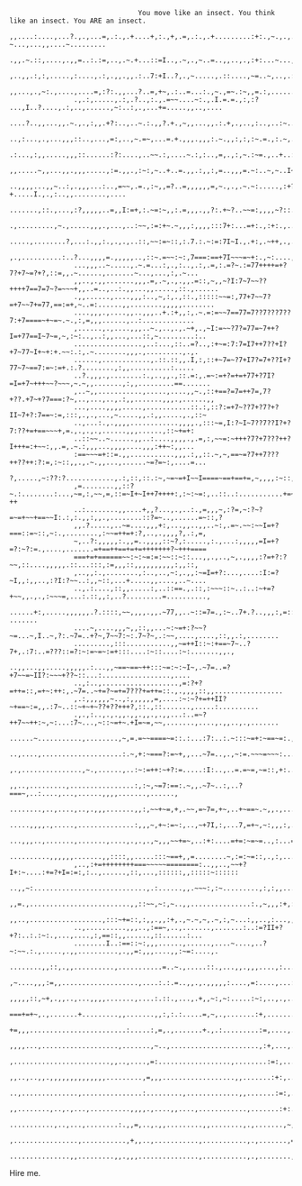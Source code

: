                                     You move like an insect. You think like an insect. You ARE an insect. 
                    ,,....:....,...?.,.,...=,.:.,.+....+,:.,+,.=,.:.,.+.........:+:.,~.,.,..:.:?~...,...,,....~.........                    
                    .,,.~.::,....,.,,=..:.:=,..,.~.+...::=I..,.~,.,~..=..,,..,.,:+:...~...,I.=:=...,..?.,...~.,:....,...                    
                    ,..,,.:,:,.....,:....,.:,.,,.,,.:..7:+I..?,.,~.....,.::....,~=..~,..,.:,.:+:.,~,.I...:.,.,....,,..,:                    
                    ,,...,.,~:.,....,....=,:?:.,,...?..=,+~,.:..=...:.,~.,=~.:~,,=.:,........~~:.........:..,.....,.,..,                    
                    .,.:,.....,.:,.?..,:.,.=~~....~:.,.I.=.=.,:,:? ...,I..?....,.:,..,......,~:..:,.,...+=.....,,..,....                    
                    ....?..,,...,,.~.,.,:,,.+?:..,..~.:.,,?.+.,~,,...,,.:.+,.,..,:..,..:~...~+:,...,...=,....:........,.                    
                    ..,:...,.,...,,,::..,...,=:,..,~.=~,...=.+.,,,.,,,:.~.,,:,:,:~.=.,:.~,.::~+.......:=...,.,.....:.:..                    
                    .:...,:,,.....,,,::......:?:....,..~~.:,....~.:,:..,=,.,:,~.:~=.,..+..::+=...:.....:,...,,....:.:.,,                    
                    ,,.....~,,...,,.,,,.....,:=.,,.,:~:,~..+..=.,,.:,,:,=..,,,=.~:..~,~..I~=~,...+...:..,.,......,......                    
                    ..,,,,...,,~..:,.,,,...:..,=~~,.=.,:~,,=?..=,,,,,,=,~.,.,.~.~:.....,:+?+.....I.,.,:..,,........,....                    
                    .......,::.,...,:?,,,,,..=,,I:=+,:.~=:~,,:.=,,,.,,?:.+~?..~~=:,,,,~?::.......+,..,..,.....,....,....                    
                    .,.........,~.,.....,,,.,...,..:~~,:=:+~.~,,,:,,,,:::7+:...=+:.,:+:.,.......+..,:,.........,,.,,..,,                    
                    .....,........?,...:.,,:.,.,.,..::,~~:=~::,:.7.:.~:=:7I~I.,.+:,.~++,.,.....~.,...,......,,,.:..~,,..                    
                    ,.,..........:..?...,,,,=.,,,,,..,::~.=~~:~:,7===:==+7I~~~=~+:.,~:....,...,...,.......,....,..::.,..                    
                    ...,,,..~.....,.~.=...:,.,:..,.:,.=,:.=?~.:=77++++=+?7?+7~=?+?,::=,,.~......,.......~...,...,:,.~...                    
                    ,,..,.,,.......,,,.=,.~,.,.,,.=::,~,,~?I:7~7~~??++++7==7=7~?=~~~+,,..=..,..:.,,...,,.....,::.,......                    
                    .,,......,....,,,:..,~,:,.,::.,:::::~~=:,77+7~~7?=+7~~7+=77,==:=+,~..=:......,,........,,,,,........                    
                    ....,,,.,....,,..,,,..+.:+,,:,.~.=:=~~7==77=7??7???7??7:+7====~+~=~.~.,:,=,,,......,..:.............                    
                    ,......,.,....,,,..~.,..,.,.~+,.,~I:=~~?7?=77=~7++?I=+77==I~7~=,~,:~:..,..:,,...,...::,~.........:..                    
                    .................,..:...,::..=?..,:+~=:7:7=I7++7??+I?+7~77~I+~+:+.~~:.:,.~........,,,.,.........,.,.                    
                    ......,............,.::.::,,.I,:,::+~7=~?7+I7?=7+??I+?77~7~==7:=~:=+.:.?........,:,,..........:.....                    
                    ..?.,,,.,........:.,..,,.,::.=:,.=~:=+?=+=+77+?7I?=I=+7~+++~~?~~~,~.~,,.......,:,,.........==.......                    
                    ,..~,,...........,.....,....,,~.,::+==?=7=++7=,7?+??.+7~+?7===:?~,..,...,..,.:,,.......,,,.,......,,                    
                    ...,....,,,,.....,...........::.:,::?:=+7~??7+?7?+?II~7+?:7==~:=,:::,.,.,...,~.....,,.:,,.....,.,::~                    
                    ..,...:.,.,,,,............,,,,.,:::~=,I:?~I~7??7??I?+?7:??+=+==~~~+,=.,.,.,.,......,,,......,::~+=+:                    
                    ..::~~..~......,,..:....,,,,.,.=,:,~~=:~+++?7?+7???++?I+++=:+~~:,,.=,.~.:,,,...,,,,....,,,:++~:,,...                    
                    :==~~~=+::=.,,...........,,,.:,,::.~,~,==~=?7++7???++??++:?:=,:~::,,.,.~.,,...,......~=?=~:,....=...                    
                    ?,.....,~:??:?............,.:,::,::.:~,~=~=+I~~I====~==+==+=,~,,,,:~::,~,,,...,.....++:,...........,                    
                    ,=........,,::?~.:........:...,~=,:,~~,=,::=~I+~I++7++++:,:~:~=:,..::..:...........+=~.,......=:=?++                    
                    ..:........,,....+,,?...,.,..:.,=,,,~,:?=,~:?~?=~=+~~+==~~I:.:,:.,,:,,.,........::?=~..,......=~::,?                    
                    ,,.?.....,..~=....,,,+:,...,,..,,..~:,.=~.~~:~~I=+?===::=~::,~:.,........,:~~=++=+:?,..,.,,,,?,.:,=,                    
                    ~,..?:,,,,,:.,,=..,,,,::~?,:.....,:.,...:,,,,,=I=+?=?:~?:=.,....,.......=+==++==+=+=+++++++?~+++====                    
                    ===+=+======~~:~:~=:=:~~::~::...,,.,..,~,.,,,,:?=+?:?~~,::....,,,,,.::...:::,:=,,,::,,,,,,,,,,:,,::,                    
                    ,..,,:.,........,:..,..,~:,.,,:~=I=+?:...,....:I:=?~I,,:,,..,:?I:?~~..:,,~::,...+.....,,....,..~....                    
                    ..,.:....,::,,.....:,..::==.,.::,:~~~::~..:..:~+=?+~~,,.,.,:~~~=,...:.::,,:,..?.........=..........,                    
                    ......+:,.....,,,,,,.?.::::,~~,,,,.,,.~77,,..~::=7=.,:~..7+.?..,,,:,=::~~::..,....,:=:...,:: .......                    
                    ....~,....,,,~,,::,,...~:~=+:?~~?~=...~,I..~,?:.~7=..+?~,7~~7:~:.7~?~,.:~~,....,....,::,,.:,........                    
                    .........,:::...........,,~=++I::~:+==~7~..?7+,.:7:..=???::=?:~:=~=~:=+:::....:~::....:~:.......,,.,                    
                    ..,,...,,.....,,,,,.:...,,~==~==~++:::~=:~:~I~,.~7=..=?+7~~=~II?:~~~+??~::...:.................,....                    
                    ..,:..,...................,=:?+?=++=::,=+~:++:,.~7=..~+=?~=+=7???+=++=::.,.,,,,::,,.................                    
                    ,.:,,,,,,~..,:,,,,,,=,....:~:~?+=++II?~+==~:=,,.:7~..::~+~+~??+??+++?,::.,::.......,.....:..........                    
                    .,.,:..,.,.,,.,,.,,.,.,,...:..=~?++7~~++:~,~:...:7~...,~::~=+~.+I=~=,~~,.......,....,.,,..,.,.......                    
                    ......~...........,........,~,=.=~~====~=::.:...:7:..:.~:::~=+:~==~=:.,,...............,........:~==                    
                    ..,....,....................:.~,+:~===?:=~+,,...~7=..,.,~:=.~~~=~~~:...,.,......,,....,,...,.:...::,                    
                    ,.,...............,~.,......,..:~:=++:~+?:=.....:I:..,..=.=~=,~=::,+:....................,..,...,...                    
                    ,,..,.........,................:,:~,~=7:==:.~,,.~7~..:,..?===~,..:....,...,......,,,,.......,......,                    
                    ........,..,....,..,.,,,.......,,:,~~+~=,+,.~~,=~7=,+~,..+~==~.~,,.,.......,,:..,....,......,.,.I.,.                    
                    .....,,,,.,.....,..............:,,,~,+~:=~:,..,~+7I,:,...7,=+~,~:,,,:,..,:..,.,:,,......,,.....,.,..                    
                    ...,,,..,.......,.......,....,.,.,.,~,,,~~+=~,..:+:....=+=:~=~=..,:...=.........,,,,..............,,                    
                    ..........,,,,,,.......,,::::,,.....:::~==+,,=........~,:=:~=::,.,:,...,:....,.,,,,,,,,:::::::::,,,,                    
                    ,..,:+=++++++++===~~~~~========:..,,..,~~+?I+:~....:+=?+I=:=:,:..,......,::,...,::::::,,:::::~::::::                    
                    ..,,~:............................,.:......,,.~~~:,:~.........,:,:,,........,::.....,,.:.,,,:,~.:.=.                    
                    ,,=.,.........................,,::~~,~:,~..,,...............:.,~,,,:+,:,........,,:,.?,..,.......,,,                    
                    ,,..,..................,:::~+=::,:,,.,,:+,.,~.~,~,.~,:,~...:,,..,:...,,~+::,...~....,.,.....,......,                    
                    ..,..........,,,..,:==~,..,.......,.......:..:=?II+?+?:..:.:~:.,...,....,:,==::,,......,::......:...                    
                    ........I..:==::~:,,,......,......,....~....,..?~:~~.:.,.....,.,,..........,.,,=:,,,....,,:~=:....,.                    
                    ........,,::,.,,..........,...........=..~.,.....::.,...,,.,,,....,:..............,=~:~~++~~:~=+~,:,                    
                    ,~....,,,:=,,...................,....:.:.=..,,.,.,,,,,:....,=:....,...::..,...:.....,:::,.......:,::                    
                    ,,,,,::,~+,.,,..,...,,,,.......,....:.::.,...,.+,,~:,~:.....:~:,..,.,...,,.....:...,.........,....,.                    
                    ===+=+~,.,.......+.........,,.......,,:,:.:.....=,~,.,.......:+,..........,,..,.................,:.,                    
                    +=,,,........................:.....:,=,.,.......+.,.:.........:=,....,......,....,.......,......,...                    
                    ,,,,...,...................,.......,~..,......................,:+,...,..............................                    
                    ,........................,,..,....,=:..................,........:=:,...............,................                    
                    ,,..,..,,.,,,,,,,,,,,,,,.........,=,,,..................,,.......:+:,.................,.........,...                    
                    ..,..............,...............:.........,.............,,.......:=:,......,...............,.......                    
                    ,,........,..,.,...,..........,,,,.,....,,....,............,.......:+:.........................,....                    
                    ...........,..,...,........:.,,=,..,.,,.........,,........,.,.......,~,,.......................,....                    
                    ,................,...........,+,,..,...........,...........,.,.......,=........,......,.............                    
                    ...............,,.........,,.,,,...............,...........,.,........,=.....,.........,........~...                    


Hire me. 
